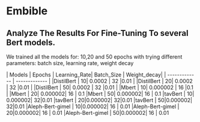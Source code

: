 # Embible

## Analyze The Results For Fine-Tuning To several Bert models.

We trained all the models for: 10,20 and 50 epochs with trying different parameters: batch size, learning rate, weight decay

<!-- TABLE_GENERATE_START -->

| Models  | Epochs | Learning_Rate| Batch_Size | Weight_decay|
| ------------- | ------------- |
|DistilBert  | 10| 0.0002       | 32           |0.01         |
|DistilBert  | 20| 0.0002       | 32           |0.01         |
|DistilBert  | 50| 0.0002       | 32           |0.01         |
|Mbert       | 10| 0.000002     | 16           |0.1          |
|Mbert       | 20| 0.000002| 16 | 0.1
|Mbert       | 50| 0.000002| 16 | 0.1
|tavBert     | 10| 0.000002| 32|0.01
|tavBert     | 20|0.000002| 32|0.01
|tavBert     | 50|0.000002| 32|0.01
|Aleph-Bert-gimel | 10|0.000002| 16 | 0.01
|Aleph-Bert-gimel | 20|0.000002| 16 | 0.01
|Aleph-Bert-gimel | 50|0.000002| 16 | 0.01

<!-- TABLE_GENERATE_END -->

